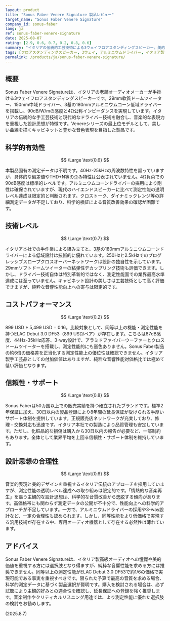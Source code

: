 ```yaml
---
layout: product
title: "Sonus Faber Venere Signature 製品レビュー"
target_name: "Sonus Faber Venere Signature"
company_id: sonus-faber
lang: ja
ref: sonus-faber-venere-signature
date: 2025-08-07
rating: [2.9, 0.6, 0.7, 0.2, 0.8, 0.6]
summary: "イタリアの伝統的工芸技術による3ウェイフロアスタンディングスピーカー。美的デザインと音楽的表現を重視した設計だが、測定性能と価格競争力に課題"
tags: [フロアスタンディングスピーカー, 3ウェイ, アルミニウムドライバー, イタリア製]
permalink: /products/ja/sonus-faber-venere-signature/
---
```


## 概要

Sonus Faber Venere Signatureは、イタリアの老舗オーディオメーカーが手掛ける3ウェイフロアスタンディングスピーカーです。29mm軟質ドームツイーター、150mm中域ドライバー、3基の180mmアルミニウムコーン低域ドライバーを搭載し、90dB/W/mの感度と4Ω公称インピーダンスを実現しています。イタリアの伝統的な手工芸技術と現代的なドライバー技術を融合し、音楽的な表現力を重視した設計思想が特徴です。Venereシリーズの最上位モデルとして、美しい曲線を描くキャビネットと豊かな音色表現を目指した製品です。

## 科学的有効性

$$ \Large \text{0.6} $$

本製品固有の測定データは不明です。40Hz-25kHzの周波数特性を謳っていますが、具体的な偏差値やTHD+N等の歪み特性は公表されていません。4Ω負荷での90dB感度は標準的レベルです。アルミニウムコーンドライバーの採用により剛性は確保されていますが、現代のハイエンドスピーカーに比べて測定性能の透明レベル達成は限定的と判断されます。クロストーク、ダイナミックレンジ等の詳細測定データが不足しており、科学的検証による音質改善効果の確認が困難です。

## 技術レベル

$$ \Large \text{0.7} $$

イタリア本社での手作業による組み立てと、3基の180mmアルミニウムコーンドライバーによる低域設計は技術的に優れています。250Hzと2.5kHzでのプログレッシブスロープクロスオーバーネットワークは設計の独自性を示しています。29mmソフトドームツイーターの粘弾性デカップリング技術も評価できます。しかし、ドライバー技術自体は特別革新的ではなく、測定性能面での業界最高水準達成には至っていません。キャビネット設計の美しさは工芸技術として高く評価できますが、純粋な音響性能向上への寄与は限定的です。

## コストパフォーマンス

$$ \Large \text{0.2} $$

899 USD ÷ 5,499 USD = 0.16。比較対象として、同等以上の機能・測定性能を持つELAC Debut 3.0 DF53（899 USD/ペア）が存在します。こちらは87dB感度、44Hz-35kHz応答、3-way設計で、アラミドファイバーウーファーとクロスドームツイーターを搭載し、測定性能的にも遜色ありません。Sonus Faber製品の約6倍の価格差を正当化する測定性能上の優位性は確認できません。イタリア製手工芸品としての付加価値はありますが、純粋な音響性能対価格比では極めて低い評価となります。

## 信頼性・サポート

$$ \Large \text{0.8} $$

Sonus Faberは50カ国以上での販売実績を持つ確立されたブランドです。標準2年保証に加え、30日以内の製品登録により8年間の延長保証が受けられる手厚いサポート体制を提供しています。正規販売店ネットワークが充実しており、修理・交換対応も迅速です。イタリア本社での製造により品質管理も安定しています。ただし、化粧品的な損傷は購入から30日以内の報告が必要など、一部制約もあります。全体として業界平均を上回る信頼性・サポート体制を維持しています。

## 設計思想の合理性

$$ \Large \text{0.6} $$

音楽的表現と美的デザインを重視するイタリア伝統のアプローチを採用していますが、測定性能の透明レベル達成への取り組みは限定的です。「情熱的な音楽再生」を謳う主観的な設計思想は、科学的な音質改善から逸脱する傾向があります。高価格帯にも関わらず測定データの公開が不十分で、性能向上への科学的アプローチが不足しています。一方で、アルミニウムドライバーの採用や3-way設計など、一定の合理性も認められます。しかし、同等性能をより低価格で実現する汎用技術が存在する中、専用オーディオ機器として存在する必然性は薄れています。

## アドバイス

Sonus Faber Venere Signatureは、イタリア製高級オーディオへの憧憬や美的価値を重視する方には選択肢となり得ますが、純粋な音響性能を求める方には推奨できません。同等以上の測定性能がELAC Debut 3.0 DF53で約1/6の価格で実現可能である事実を重視すべきです。限られた予算で最高の音質を求める場合、科学的測定データに基づく製品選択が賢明です。購入を検討される場合は、必ず試聴により主観的好みとの適合性を確認し、延長保証への登録を強く推奨します。音楽制作やクリティカルリスニング用途では、より測定性能に優れた選択肢の検討をお勧めします。

(2025.8.7)

